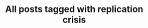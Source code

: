 ---
layout: tag
title: "All posts tagged with replication crisis"
permalink: /weblog/tags/replication-crisis/
taxonomy: replication crisis
---